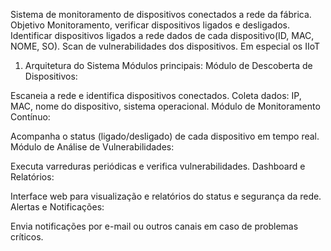 Sistema de monitoramento de dispositivos conectados a rede da fábrica.
Objetivo Monitoramento, verificar dispositivos ligados e desligados.
Identificar dispositivos ligados a rede dados de cada dispositivo(ID, MAC, NOME, SO).
Scan de vulnerabilidades dos dispositivos. Em especial os IIoT


1. Arquitetura do Sistema
Módulos principais:
Módulo de Descoberta de Dispositivos:

Escaneia a rede e identifica dispositivos conectados.
Coleta dados: IP, MAC, nome do dispositivo, sistema operacional.
Módulo de Monitoramento Contínuo:

Acompanha o status (ligado/desligado) de cada dispositivo em tempo real.
Módulo de Análise de Vulnerabilidades:

Executa varreduras periódicas e verifica vulnerabilidades.
Dashboard e Relatórios:

Interface web para visualização e relatórios do status e segurança da rede.
Alertas e Notificações:

Envia notificações por e-mail ou outros canais em caso de problemas críticos.